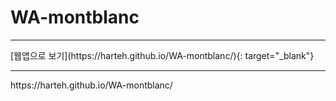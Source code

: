 # WA-montblanc
<hr>
[웹앱으로 보기](https://harteh.github.io/WA-montblanc/){: target="_blank"}
<hr>
https://harteh.github.io/WA-montblanc/
